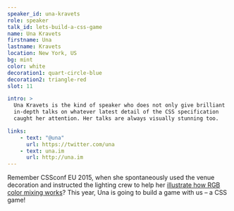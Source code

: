 ```yaml
---
speaker_id: una-kravets
role: speaker
talk_id: lets-build-a-css-game
name: Una Kravets
firstname: Una
lastname: Kravets
location: New York, US
bg: mint
color: white
decoration1: quart-circle-blue
decoration2: triangle-red
slot: 11

intro: >
  Una Kravets is the kind of speaker who does not only give brilliant
  in-depth talks on whatever latest detail of the CSS specification
  caught her attention. Her talks are always visually stunning too.

links:
    - text: "@una"
      url: https://twitter.com/una
    - text: una.im
      url: http://una.im
---
```


<p>Remember CSSconf EU 2015, when she spontaneously used the venue
decoration and instructed the lighting crew to help her
<a href="https://www.youtube.com/watch?v=LY65F2e4B5w&index=3&list=PL37ZVnwpeshHoV6GgvG9WWAP6rjnEdAs9" target="_blank">illustrate how RGB color mixing works</a>?
This year, Una is going to build a game with us – a CSS game!</p>
